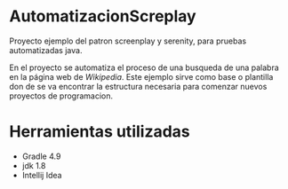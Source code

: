 # AutomatizacionScreplay
Proyecto ejemplo del patron screenplay y serenity, para pruebas automatizadas java.

En el proyecto se automatiza el proceso de una busqueda de una palabra en la página
web de _Wikipedia_. Este ejemplo sirve como base o plantilla don de se va encontrar la 
estructura necesaria para comenzar nuevos proyectos de programacion.


# Herramientas utilizadas
- Gradle 4.9
- jdk 1.8
- Intellij Idea



